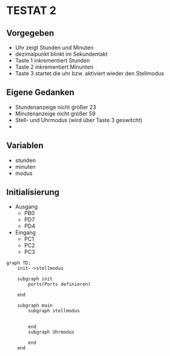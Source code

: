 # TESTAT 2

## Vorgegeben

* Uhr zeigt Stunden und Minuten
* dezimalpunkt blinkt im Sekundentakt
* Taste 1 inkrementiert Stunden
* Taste 2 inkrementiert Minunten
* Taste 3 startet die uhr bzw. aktiviert wieder den Stellmodus

## Eigene Gedanken
* Stundenanzeige nicht größer 23
* Minutenanzeige nicht größer 59
* Stell- und Uhrmodus (wird über Taste 3 geswitcht)
* 

## Variablen
* stunden
* minuten
* modus


## Initialisierung
* Ausgang
  * PB0
  * PD7
  * PD4
* Eingang
  * PC1
  * PC2
  * PC3


```mermaid
graph TD;
    init-->stellmodus
    
    subgraph init  
        ports(Ports definieren)

    end 

    subgraph main
        subgraph stellmodus
            

        end
        subgraph Uhrmodus
        
        end
    end

```
